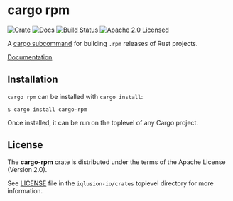 # cargo rpm

[![Crate][crate-image]][crate-link]
[![Docs][docs-image]][docs-link]
[![Build Status][build-image]][build-link]
[![Apache 2.0 Licensed][license-image]][license-link]

[crate-image]: https://img.shields.io/crates/v/cargo-rpm.svg
[crate-link]: https://crates.io/crates/cargo-rpm
[docs-image]: https://docs.rs/cargo-rpm/badge.svg
[docs-link]: https://docs.rs/cargo-rpm/
[build-image]: https://circleci.com/gh/iqlusion-io/crates.svg?style=shield
[build-link]: https://circleci.com/gh/iqlusion-io/crates
[license-image]: https://img.shields.io/badge/license-Apache2.0-blue.svg
[license-link]: https://github.com/iqlusion-io/crates/blob/master/LICENSE

A [cargo subcommand] for building `.rpm` releases of Rust projects.

[Documentation][docs-link]

[cargo subcommand]: https://github.com/rust-lang/cargo/wiki/Third-party-cargo-subcommands 

## Installation

`cargo rpm` can be installed with `cargo install`:

```
$ cargo install cargo-rpm
```

Once installed, it can be run on the toplevel of any Cargo project.

## License

The **cargo-rpm** crate is distributed under the terms of the Apache License
(Version 2.0).

See [LICENSE] file in the `iqlusion-io/crates` toplevel directory for more
information.

[LICENSE]: https://github.com/iqlusion-io/crates/blob/master/LICENSE
